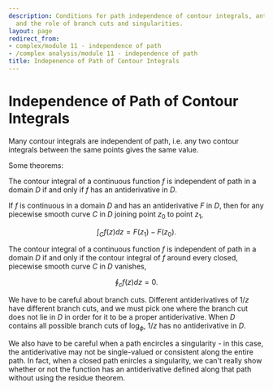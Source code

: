 ```yaml
---
description: Conditions for path independence of contour integrals, antiderivatives,
  and the role of branch cuts and singularities.
layout: page
redirect_from:
- complex/module 11 - independence of path
- /complex analysis/module 11 - independence of path
title: Indepenence of Path of Contour Integrals
---
```


# Independence of Path of Contour Integrals

Many contour integrals are independent of path, i.e. any two contour integrals between the same points gives the same value.

Some theorems:

The contour integral of a continuous function $f$ is independent of path in a domain $D$ if and only if $f$ has an antiderivative in $D$.

If $f$ is continuous in a domain $D$ and has an antiderivative $F$ in $D$, then for any piecewise smooth curve $C$ in $D$ joining point $z_0$ to point $z_1$,

$$ \int_C f(z) dz = F(z_1) - F(z_0). $$

The contour integral of a continuous function $f$ is independent of path in a domain $D$ if and only if the contour integral of $f$ around every closed, piecewise smooth curve $C$ in $D$ vanishes,

$$ \oint_c f(z) dz = 0. $$

We have to be careful about branch cuts. Different antiderivatives of $1/z$ have different branch cuts, and we must pick one where the branch cut does not lie in $D$ in order for it to be a proper antiderivative. When $D$ contains all possible branch cuts of $\log_\phi$, $1/z$ has no antiderivative in $D$.

We also have to be careful when a path encircles a singularity - in this case, the antiderivative may not be single-valued or consistent along the entire path. In fact, when a closed path enircles a singularity, we can't really show whether or not the function has an antiderivative defined along that path without using the residue theorem.
